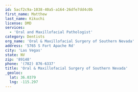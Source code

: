 ```yaml
---
id: 5acf2c9a-1038-40a5-a164-26dfe7dd4c0b
first_name: Matthew
last_name: Kikuchi
license: DMD
services:
  - 'Oral and Maxillofacial Pathologist'
category: Dentists
org_name: 'Oral & Maxillofacial Surgery of Southern Nevada'
address: '5765 S Fort Apache Rd'
city: 'Las Vegas'
state: NV
zip: '89148'
phone: '(702) 876-6337'
title: 'Oral & Maxillofacial Surgery of Southern Nevada'
_geoloc:
  lat: 36.0379
  lng: -115.297
---
```

